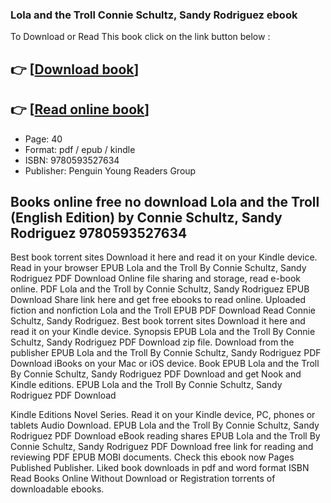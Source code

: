 ### Lola and the Troll Connie Schultz, Sandy Rodriguez ebook

To Download or Read This book click on the link button below :

## 👉  [**[Download book](http://get-pdfs.com/download.php?group=book&from=github.com&id=698495&lnk=1066 "Download book")**]

## 👉  [**[Read online book](http://get-pdfs.com/download.php?group=book&from=github.com&id=698495&lnk=1066 "Read online book")**]


* Page: 40
* Format: pdf / epub / kindle
* ISBN: 9780593527634
* Publisher: Penguin Young Readers Group



## Books online free no download Lola and the Troll (English Edition) by Connie Schultz, Sandy Rodriguez 9780593527634


Best book torrent sites Download it here and read it on your Kindle device. Read in your browser EPUB Lola and the Troll By Connie Schultz, Sandy Rodriguez PDF Download Online file sharing and storage, read e-book online. PDF Lola and the Troll by Connie Schultz, Sandy Rodriguez EPUB Download Share link here and get free ebooks to read online. Uploaded fiction and nonfiction Lola and the Troll EPUB PDF Download Read Connie Schultz, Sandy Rodriguez. Best book torrent sites Download it here and read it on your Kindle device. Synopsis EPUB Lola and the Troll By Connie Schultz, Sandy Rodriguez PDF Download zip file. Download from the publisher EPUB Lola and the Troll By Connie Schultz, Sandy Rodriguez PDF Download iBooks on your Mac or iOS device. Book EPUB Lola and the Troll By Connie Schultz, Sandy Rodriguez PDF Download and get Nook and Kindle editions. EPUB Lola and the Troll By Connie Schultz, Sandy Rodriguez PDF Download

Kindle Editions Novel Series. Read it on your Kindle device, PC, phones or tablets Audio Download. EPUB Lola and the Troll By Connie Schultz, Sandy Rodriguez PDF Download eBook reading shares EPUB Lola and the Troll By Connie Schultz, Sandy Rodriguez PDF Download free link for reading and reviewing PDF EPUB MOBI documents. Check this ebook now Pages Published Publisher. Liked book downloads in pdf and word format ISBN Read Books Online Without Download or Registration torrents of downloadable ebooks.





